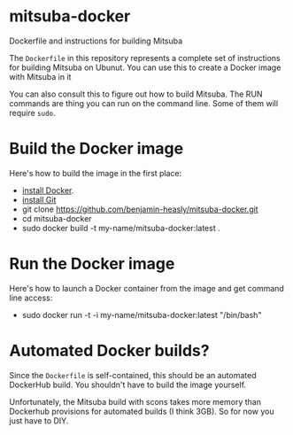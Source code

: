 # mitsuba-docker
Dockerfile and instructions for building Mitsuba

The `Dockerfile` in this repository represents a complete set of instructions for building Mitsuba on Ubunut.  You can use this to create a Docker image with Mitsuba in it

You can also consult this to figure out how to build Mitsuba.  The RUN commands are thing you can run on the command line.  Some of them will require `sudo`.

# Build the Docker image

Here's how to build the image in the first place:
 - [install Docker](https://docs.docker.com/installation/).
 - [install Git](https://git-scm.com/book/en/v2/Getting-Started-Installing-Git)
 - git clone https://github.com/benjamin-heasly/mitsuba-docker.git
 - cd mitsuba-docker
 - sudo docker build -t my-name/mitsuba-docker:latest .

# Run the Docker image

Here's how to launch a Docker container from the image and get command line access:
 - sudo docker run -t -i my-name/mitsuba-docker:latest "/bin/bash"

# Automated Docker builds?

Since the `Dockerfile` is self-contained, this should be an automated DockerHub build.  You shouldn't have to build the image yourself.

Unfortunately, the Mitsuba build with scons takes more memory than Dockerhub provisions for automated builds (I think 3GB).  So for now you just have to DIY.
